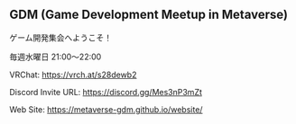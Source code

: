## GDM (Game Development Meetup in Metaverse)
ゲーム開発集会へようこそ！

毎週水曜日 21:00～22:00

VRChat: https://vrch.at/s28dewb2

Discord Invite URL: https://discord.gg/Mes3nP3mZt

Web Site: https://metaverse-gdm.github.io/website/
